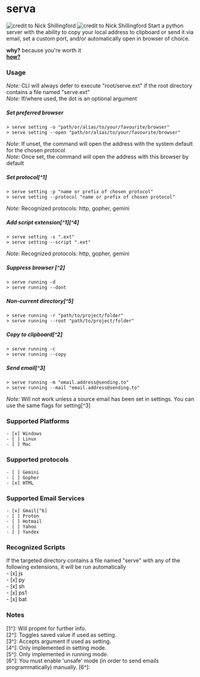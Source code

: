 # serva
<!-- ![credit to Nick Shillingford](https://flic.kr/p/aCNwtP "credit to Nick Shillingford") -->
<!-- ![](https://flic.kr/p/aCNwtP "credit to Nick Shillingford") -->
![](https://live.staticflickr.com/6049/6323682453_f58f16b56b_w_d.jpg "credit to Nick Shillingford")
![credit to Nick Shillingford](https://live.staticflickr.com/6049/6323682453_f58f16b56b_w_d.jpg )
Start a python server with the ability to copy your local address to clipboard or send it via email, set a custom port, and/or automatically open in browser of choice.  

**why?** because you're worth it  
[**how?**](#usage)  

### Usage
*Note:* CLI will always defer to execute "root/serve.ext" if the root directory contains a file named "serve.ext"  
*Note:* If/where used, the dot is an optional argument  

 

##### Set preferred browser
```shell
> serve setting -o "path/or/alias/to/your/favourite/browser"
> serve setting --open "path/or/alias/to/your/favourite/browser"
```
*Note:* If unset, the command will open the address with the system default for the chosen protocol  
*Note:* Once set, the command will open the address with this browser by default  

##### Set protocol[^1]
```shell
> serve setting -p "name or prefix of chosen protocol"
> serve setting --protocol "name or prefix of chosen protocol"
```
*Note:* Recognized protocols: http, gopher, gemini  

##### Add script extension[^1][^4]
```shell
> serve setting -s ".ext"
> serve setting --script ".ext"
```
*Note:* Recognized protocols: http, gopher, gemini  

##### Suppress browser [^2]
```shell
> serve running -d
> serve running --dont
```

<!-- ##### Enable blocking
```shell
> serve -b 
> serve --block
```   -->

##### Non-current directory[^5]
```shell
> serve running -r "path/to/project/folder"
> serve running --root "path/to/project/folder"
```  

##### Copy to clipboard[^2]
```shell
> serve running -c
> serve running --copy
```  

##### Send email[^3]
```shell
> serve running -m "email.address@sending.to"
> serve running --mail "email.address@sending.to"
```  
*Note:* Will not work unless a source email has been set in settings. You can use the same flags for setting[^3]  

### Supported Platforms
    - [x] Windows
    - [ ] Linux
    - [ ] Mac
### Supported protocols
    - [ ] Gemini
    - [ ] Gopher
    - [x] HTML
### Supported Email Services
    - [x] Gmail[^6]
    - [ ] Proton
    - [ ] Hotmail
    - [ ] Yahoo
    - [ ] Yandex
### Recognized Scripts
If the targeted directory contains a file named "serve" with any of the following extensions, it will be run automatically  
    - [x] js  
    - [x] py  
    - [x] sh  
    - [x] ps1  
    - [x] bat  



### Notes
[1^]: Will propmt for further info.  
[2^]: Toggles saved value if used as setting.  
[3^]: Accepts argument if used as setting.  
[4^]: Only implemented in setting mode.  
[5^]: Only implemented in running mode.  
[6^]: You must enable 'unsafe' mode (in order to send emails programmatically) manually. 
[6^]:  